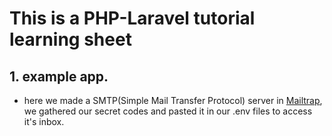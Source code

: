 # This is a PHP-Laravel tutorial learning sheet

## 1. example app.

- here we made a SMTP(Simple Mail Transfer Protocol) server in [Mailtrap](https://mailtrap.io/), we gathered our secret codes and pasted it in our .env files to access it's inbox.
